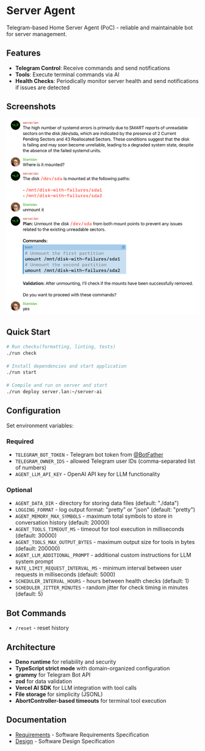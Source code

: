 # Server Agent

Telegram-based Home Server Agent (PoC) - reliable and maintainable bot for server management.

## Features

- **Telegram Control**: Receive commands and send notifications
- **Tools**: Execute terminal commands via AI
- **Health Checks**: Periodically monitor server health and send notifications if issues are
  detected

## Screenshots

![Screenshot 1](documents/1.png)

## Quick Start

```bash
# Run checks(formatting, linting, tests)
./run check

# Install dependencies and start application
./run start

# Compile and run on server and start
./run deploy server.lan:~/server-ai
```

## Configuration

Set environment variables:

### Required

- `TELEGRAM_BOT_TOKEN` - Telegram bot token from [@BotFather](https://t.me/botfather)
- `TELEGRAM_OWNER_IDS` - allowed Telegram user IDs (comma-separated list of numbers)
- `AGENT_LLM_API_KEY` - OpenAI API key for LLM functionality

### Optional

- `AGENT_DATA_DIR` - directory for storing data files (default: "./data")
- `LOGGING_FORMAT` - log output format: "pretty" or "json" (default: "pretty")
- `AGENT_MEMORY_MAX_SYMBOLS` - maximum total symbols to store in conversation history (default: 20000)
- `AGENT_TOOLS_TIMEOUT_MS` - timeout for tool execution in milliseconds (default: 30000)
- `AGENT_TOOLS_MAX_OUTPUT_BYTES` - maximum output size for tools in bytes (default: 200000)
- `AGENT_LLM_ADDITIONAL_PROMPT` - additional custom instructions for LLM system prompt
- `RATE_LIMIT_REQUEST_INTERVAL_MS` - minimum interval between user requests in milliseconds
  (default: 5000)
- `SCHEDULER_INTERVAL_HOURS` - hours between health checks (default: 1)
- `SCHEDULER_JITTER_MINUTES` - random jitter for check timing in minutes (default: 5)

## Bot Commands

- `/reset` - reset history

## Architecture

- **Deno runtime** for reliability and security
- **TypeScript strict mode** with domain-organized configuration
- **grammy** for Telegram Bot API
- **zod** for data validation
- **Vercel AI SDK** for LLM integration with tool calls
- **File storage** for simplicity (JSONL)
- **AbortController-based timeouts** for terminal tool execution

## Documentation

- [Requirements](documents/requirements.md) - Software Requirements Specification
- [Design](documents/design.md) - Software Design Specification
